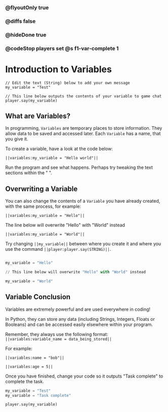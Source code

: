 ### @flyoutOnly true
### @diffs false
### @hideDone true
### @codeStop players set @s f1-var-complete 1


# Introduction to Variables


```template
// Edit the text (String) below to add your own message
my_variable = "Test" 

// This line below outputs the contents of your variable to game chat
player.say(my_variable)
```


## What are Variables?
In programming, `Variables` are temporary places to store information. They allow data to be saved and accessed later. Each `Variable` has a name, that you give it.   

To create a variable, have a look at the code below:

`||variables:my_variable = "Hello world"||`


Run the program and see what happens. Perhaps try tweaking the text sections within the " ".


## Overwriting a Variable

You can also change the contents of a `Variable` you have already created, with the same process, for example:

`||variables:my_variable = "Hello"||`

The line below will overwrite "Hello" with "World" instead

`||variables:my_variable = "World"||`

Try changing `||my_variable||` between where you create it and where you use the command `||player:player.say(STRING)||`.

```python

my_variable = "Hello"

// This line below will overwrite "Hello" with "World" instead

my_variable = "World"

```

## Variable Conclusion
Variables are extremely powerful and are used everywhere in coding!   

In Python, they can store any data (including Strings, Integers, Floats or Booleans) and can be accessed easily elsewhere within your program.   

Remember, they always use the following format: 
`||variables:variable_name = data_being_stored||`

For example:

`||variables:name = "bob"||`

`||variables:age = 5||`


Once you have finished, change your code so it outputs "Task complete" to complete the task.

```python
my_variable = "Test"
my_variable = "Task complete"

player.say(my_variable)
```
